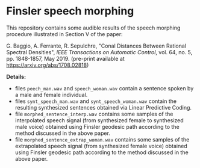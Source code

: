 # Finsler speech morphing

This repository contains some audible results of the speech morphing procedure illustrated in Section V of the paper:

G. Baggio, A. Ferrante, R. Sepulchre, "Conal Distances Between Rational Spectral Densities", *IEEE Transactions on Automatic Control*, vol. 64, no. 5, pp. 1848-1857, May 2019. (pre-print available at https://arxiv.org/abs/1708.02818)


**Details:**

- files `peech_man.wav` and `speech_woman.wav` contain a sentence spoken by a male and female individual.
- files `synt_speech_man.wav` and `synt_speech_woman.wav` contain the resulting synthesized sentences obtained via Linear Predictive Coding.
- file `morphed_sentence_interp.wav` contains some samples of the interpolated speech signal (from synthesized female to synthesized male voice) obtained using Finsler geodesic path according to the method discussed in the above paper.
- file `morphed_sentence_extrap_woman.wav` contains some samples of the extrapolated speech signal (from synthesized female voice) obtained using Finsler geodesic path according to the method discussed in the above paper.

